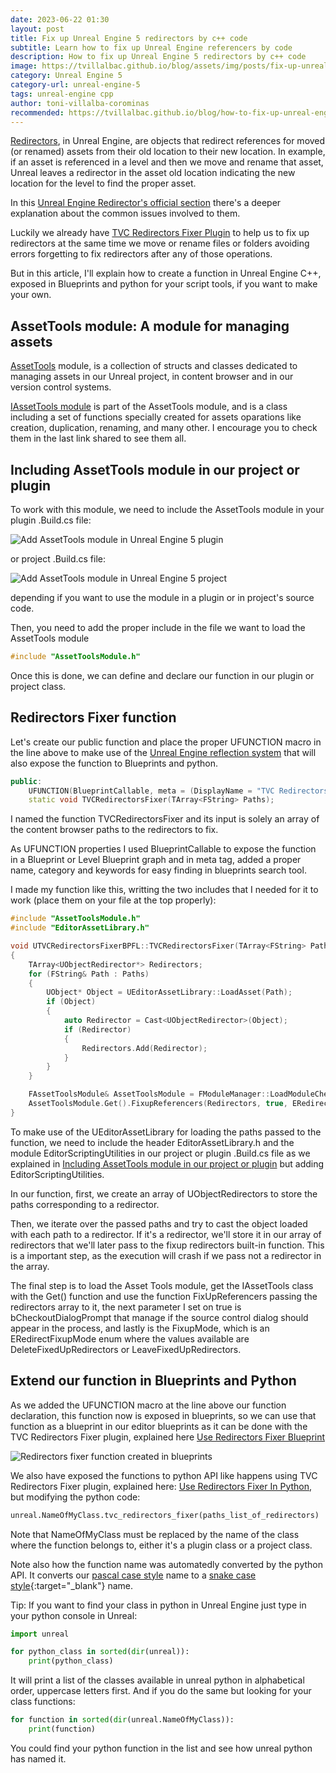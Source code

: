 ```yaml
---
date: 2023-06-22 01:30
layout: post
title: Fix up Unreal Engine 5 redirectors by c++ code
subtitle: Learn how to fix up Unreal Engine referencers by code
description: How to fix up Unreal Engine 5 redirectors by c++ code
image: https://tvillalbac.github.io/blog/assets/img/posts/fix-up-unreal-engine-redirectors-by-code-cpp.jpg
category: Unreal Engine 5
category-url: unreal-engine-5
tags: unreal-engine cpp
author: toni-villalba-corominas
recommended: https://tvillalbac.github.io/blog/how-to-fix-up-unreal-engine-5-redirectors-cpp-2/
---
```


<a href="https://docs.unrealengine.com/5.2/en-US/asset-redirectors-in-unreal-engine/">Redirectors</a>, in Unreal Engine, are objects that redirect references for moved (or renamed) assets from their old location to their new location.
In example, if an asset is referenced in a level and then we move and rename that asset, Unreal leaves a redirector in the asset old location indicating the new location for the level to find the proper asset.

In this <a href="https://docs.unrealengine.com/5.2/en-US/asset-redirectors-in-unreal-engine/#:~:text=in%20for%20you.-,Caveats,-Renaming">Unreal Engine Redirector's official section</a> there's a deeper explanation about the common issues involved to them.

Luckily we already have <a href="https://tvillalbac.github.io/blog/redirectors-fixer-plugin">TVC Redirectors Fixer Plugin</a> to help us to fix up redirectors at the same time we move or rename files or folders avoiding errors forgetting to fix redirectors after any of those operations.

But in this article, I'll explain how to create a function in Unreal Engine C++, exposed in Blueprints and python for your script tools, if you want to make your own.

## AssetTools module: A module for managing assets

<a href="https://docs.unrealengine.com/5.2/en-US/API/Developer/AssetTools/">AssetTools</a> module, is a collection of structs and classes dedicated to managing assets in our Unreal project, in content browser and in our version control systems.

<a href="https://docs.unrealengine.com/5.2/en-US/API/Developer/AssetTools/IAssetTools">IAssetTools module</a> is part of the AssetTools module, and is a class including a set of functions specially created for assets oparations like creation, duplication, renaming, and many other. I encourage you to check them in the last link shared to see them all.

## Including AssetTools module in our project or plugin

To work with this module, we need to include the AssetTools module in your plugin .Build.cs file:

<img class="img" src="https://tvillalbac.github.io/blog/assets/img/posts/adding-assettools-module-to-unreal-plugin.jpg" alt="Add AssetTools module in Unreal Engine 5 plugin">

or project .Build.cs file:

<img class="img" src="https://tvillalbac.github.io/blog/assets/img/posts/adding-assettools-module-to-unreal-project.jpg" alt="Add AssetTools module in Unreal Engine 5 project">

depending if you want to use the module in a plugin or in project's source code.

Then, you need to add the proper include in the file we want to load the AssetTools module

```cpp
#include "AssetToolsModule.h"
```

Once this is done, we can define and declare our function in our plugin or project class.

## Redirectors Fixer function

Let's create our public function and place the proper UFUNCTION macro in the line above to make use of the <a href="https://www.unrealengine.com/en-US/blog/unreal-property-system-reflection">Unreal Engine reflection system</a> that will also expose the function to Blueprints and python.

```cpp
public:
    UFUNCTION(BlueprintCallable, meta = (DisplayName = "TVC Redirectors Fixer", Keywords = "TVCRedirectorsFixerPlugin redirector fix fixer"), Category = "TVCRedirectorsFixerPlugin")
	static void TVCRedirectorsFixer(TArray<FString> Paths);
```

I named the function TVCRedirectorsFixer and its input is solely an array of the content browser paths to the redirectors to fix.

As UFUNCTION properties I used BlueprintCallable to expose the function in a Blueprint or Level Blueprint graph and in meta tag, added a proper name, category and keywords for easy finding in blueprints search tool.

I made my function like this, writting the two includes that I needed for it to work (place them on your file at the top properly):

```cpp
#include "AssetToolsModule.h"
#include "EditorAssetLibrary.h"

void UTVCRedirectorsFixerBPFL::TVCRedirectorsFixer(TArray<FString> Paths)
{
	TArray<UObjectRedirector*> Redirectors;
	for (FString& Path : Paths)
	{
		UObject* Object = UEditorAssetLibrary::LoadAsset(Path);
		if (Object)
		{
			auto Redirector = Cast<UObjectRedirector>(Object);
			if (Redirector)
			{
				Redirectors.Add(Redirector);
			}
		}
	}

	FAssetToolsModule& AssetToolsModule = FModuleManager::LoadModuleChecked< FAssetToolsModule>(TEXT("AssetTools"));
	AssetToolsModule.Get().FixupReferencers(Redirectors, true, ERedirectFixupMode::DeleteFixedUpRedirectors);
}
```

To make use of the UEditorAssetLibrary for loading the paths passed to the function, we need to include the header EditorAssetLibrary.h and the module EditorScriptingUtilities in our project or plugin  .Build.cs file as we explained in <a href="https://tvillalbac.github.io/blog/how-to-fix-up-unreal-engine-5-redirectors-cpp/#use-redirectors-fixer-blueprint/#including-assettools-module-in-our-project-or-plugin/">Including AssetTools module in our project or plugin</a> but adding EditorScriptingUtilities.

In our function, first, we create an array of UObjectRedirectors to store the paths corresponding to a redirector.

Then, we iterate over the passed paths and try to cast the object loaded with each path to a redirector. If it's a redirector, we'll store it in our array of redirectors that we'll later pass to the fixup redirectors built-in function. This is a important step, as the execution will crash if we pass not a redirector in the array.

The final step is to load the Asset Tools module, get the IAssetTools class with the Get() function and use the function FixUpReferencers passing the redirectors array to it, the next parameter I set on true is bCheckoutDialogPrompt that manage if the source control dialog should appear in the process, and lastly is the FixupMode, which is an ERedirectFixupMode enum where the values available are DeleteFixedUpRedirectors or LeaveFixedUpRedirectors.

## Extend our function in Blueprints and Python

As we added the UFUNCTION macro at the line above our function declaration, this function now is exposed in blueprints, so we can use that function as a blueprint in our editor blueprints as it can be done with the TVC Redirectors Fixer plugin, explained here <a href="https://tvillalbac.github.io/blog/redirectors-fixer-plugin/#use-redirectors-fixer-blueprint">Use Redirectors Fixer Blueprint</a>

<img class="img" src="https://tvillalbac.github.io/blog/assets/img/posts/redirectors-fixer-node-exposed-in-blueprints.jpg" alt="Redirectors fixer function created in blueprints">

We also have exposed the functions to python API like happens using TVC Redirectors Fixer plugin, explained here: <a href="https://tvillalbac.github.io/blog/redirectors-fixer-plugin/#use-redirectors-fixer-in-python">Use Redirectors Fixer In Python</a>, but modifying the python code:

```python
unreal.NameOfMyClass.tvc_redirectors_fixer(paths_list_of_redirectors)
```

Note that NameOfMyClass must be replaced by the name of the class where the function belongs to, either it's a plugin class or a project class.

Note also how the function name was automatedly converted by the python API. It converts our <a href="https://wiki.c2.com/?PascalCase">pascal case style</a> name to a [snake case style](https://en.wikipedia.org/wiki/Snake_case){:target="_blank"} name.

Tip: If you want to find your class in python in Unreal Engine just type in your python console in Unreal:

```python
import unreal

for python_class in sorted(dir(unreal)):
    print(python_class)
```

It will print a list of the classes available in unreal python in alphabetical order, uppercase letters first. And if you do the same but looking for your class functions:

```python
for function in sorted(dir(unreal.NameOfMyClass)):
    print(function)
```

You could find your python function in the list and see how unreal python has named it.

